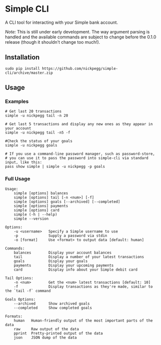 # Simple CLI

A CLI tool for interacting with your Simple bank account.

*Note:* This is still under early development. The way argument parsing is handled and the available commands are subject to change before the 0.1.0 release (though it shouldn't change too much!).

## Installation

`sudo pip install https://github.com/nickpegg/simple-cli/archive/master.zip`

## Usage

### Examples
```
# Get last 20 transactions
simple -u nickpegg tail -n 20
 
# Get last 5 transactions and display any new ones as they appear in your account
simple -u nickpegg tail -n5 -f

#Check the status of your goals
simple -u nickpegg goals

# If you use a command-line password manager, such as password-store, 
# you can use it to pass the password into simple-cli via standard input, like this:
pass show simple | simple -u nickpegg -p goals
```

### Full Usage
```
Usage:
    simple [options] balances
    simple [options] tail [-n <num>] [-f]
    simple [options] goals [--archived] [--completed]
    simple [options] payments
    simple [options] card
    simple (-h | --help)
    simple --version

Options:
    -u <username>   Specify a Simple username to use
    -p              Supply a password via stdin
    -o [format]     Use <format> to output data [default: human]

Commands:
    balances        Display your account balances
    tail            Display a number of your latest transactions
    goals           Display your goals
    payments        Display your upcoming payments
    card            Display info about your Simple debit card

Tail Options:
    -n <num>        Get the <num> latest transactions [default: 10]
    -f              Display transactions as they're made, similar to the `tail -f` command

Goals Options:
    --archived      Show archived goals
    --completed     Show completed goals

Formats:
    human   Human-friendly output of the most important parts of the data
    raw     Raw output of the data
    pprint  Pretty-printed output of the data
    json    JSON dump of the data
```
